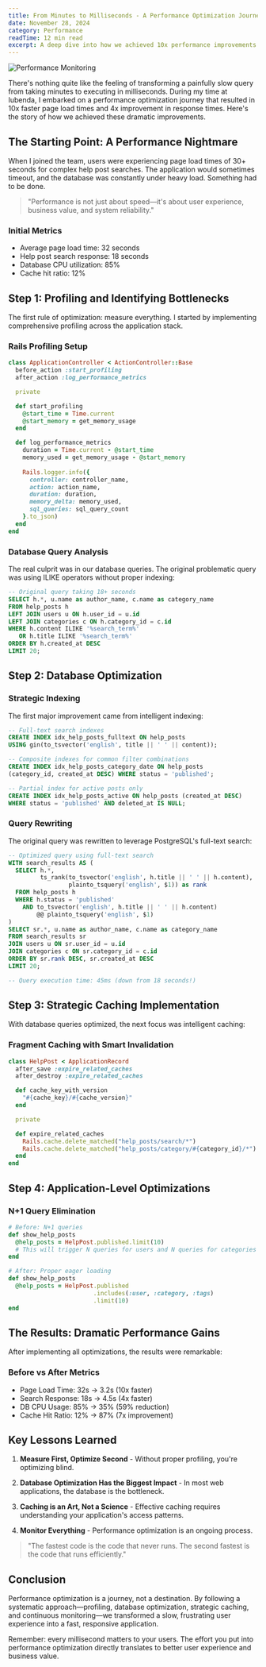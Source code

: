 ```yaml
---
title: From Minutes to Milliseconds - A Performance Optimization Journey
date: November 28, 2024
category: Performance
readTime: 12 min read
excerpt: A deep dive into how we achieved 10x performance improvements through SQL optimization, strategic caching, and database indexing strategies. Real-world examples and benchmarks included.
---
```


![Performance Monitoring](https://images.unsplash.com/photo-1551288049-bebda4e38f71?ixlib=rb-4.0.3&ixid=M3wxMjA3fDB8MHxwaG90by1wYWdlfHx8fGVufDB8fHx8fA%3D%3D&auto=format&fit=crop&w=2070&q=80)

There's nothing quite like the feeling of transforming a painfully slow query from taking minutes to executing in milliseconds. During my time at Iubenda, I embarked on a performance optimization journey that resulted in 10x faster page load times and 4x improvement in response times. Here's the story of how we achieved these dramatic improvements.

## The Starting Point: A Performance Nightmare

When I joined the team, users were experiencing page load times of 30+ seconds for complex help post searches. The application would sometimes timeout, and the database was constantly under heavy load. Something had to be done.

> "Performance is not just about speed—it's about user experience, business value, and system reliability."

### Initial Metrics

- Average page load time: 32 seconds
- Help post search response: 18 seconds
- Database CPU utilization: 85%
- Cache hit ratio: 12%

## Step 1: Profiling and Identifying Bottlenecks

The first rule of optimization: measure everything. I started by implementing comprehensive profiling across the application stack.

### Rails Profiling Setup

```ruby
class ApplicationController < ActionController::Base
  before_action :start_profiling
  after_action :log_performance_metrics

  private

  def start_profiling
    @start_time = Time.current
    @start_memory = get_memory_usage
  end

  def log_performance_metrics
    duration = Time.current - @start_time
    memory_used = get_memory_usage - @start_memory
    
    Rails.logger.info({
      controller: controller_name,
      action: action_name,
      duration: duration,
      memory_delta: memory_used,
      sql_queries: sql_query_count
    }.to_json)
  end
end
```

### Database Query Analysis

The real culprit was in our database queries. The original problematic query was using ILIKE operators without proper indexing:

```sql
-- Original query taking 18+ seconds
SELECT h.*, u.name as author_name, c.name as category_name
FROM help_posts h
LEFT JOIN users u ON h.user_id = u.id
LEFT JOIN categories c ON h.category_id = c.id
WHERE h.content ILIKE '%search_term%'
   OR h.title ILIKE '%search_term%'
ORDER BY h.created_at DESC
LIMIT 20;
```

## Step 2: Database Optimization

### Strategic Indexing

The first major improvement came from intelligent indexing:

```sql
-- Full-text search indexes
CREATE INDEX idx_help_posts_fulltext ON help_posts 
USING gin(to_tsvector('english', title || ' ' || content));

-- Composite indexes for common filter combinations
CREATE INDEX idx_help_posts_category_date ON help_posts 
(category_id, created_at DESC) WHERE status = 'published';

-- Partial index for active posts only
CREATE INDEX idx_help_posts_active ON help_posts (created_at DESC) 
WHERE status = 'published' AND deleted_at IS NULL;
```

### Query Rewriting

The original query was rewritten to leverage PostgreSQL's full-text search:

```sql
-- Optimized query using full-text search
WITH search_results AS (
  SELECT h.*, 
         ts_rank(to_tsvector('english', h.title || ' ' || h.content), 
                 plainto_tsquery('english', $1)) as rank
  FROM help_posts h
  WHERE h.status = 'published' 
    AND to_tsvector('english', h.title || ' ' || h.content) 
        @@ plainto_tsquery('english', $1)
)
SELECT sr.*, u.name as author_name, c.name as category_name
FROM search_results sr
JOIN users u ON sr.user_id = u.id
JOIN categories c ON sr.category_id = c.id
ORDER BY sr.rank DESC, sr.created_at DESC
LIMIT 20;

-- Query execution time: 45ms (down from 18 seconds!)
```

## Step 3: Strategic Caching Implementation

With database queries optimized, the next focus was intelligent caching:

### Fragment Caching with Smart Invalidation

```ruby
class HelpPost < ApplicationRecord
  after_save :expire_related_caches
  after_destroy :expire_related_caches

  def cache_key_with_version
    "#{cache_key}/#{cache_version}"
  end

  private

  def expire_related_caches
    Rails.cache.delete_matched("help_posts/search/*")
    Rails.cache.delete_matched("help_posts/category/#{category_id}/*")
  end
end
```

## Step 4: Application-Level Optimizations

### N+1 Query Elimination

```ruby
# Before: N+1 queries
def show_help_posts
  @help_posts = HelpPost.published.limit(10)
  # This will trigger N queries for users and N queries for categories
end

# After: Proper eager loading
def show_help_posts
  @help_posts = HelpPost.published
                        .includes(:user, :category, :tags)
                        .limit(10)
end
```

## The Results: Dramatic Performance Gains

After implementing all optimizations, the results were remarkable:

### Before vs After Metrics

- Page Load Time: 32s → 3.2s (10x faster)
- Search Response: 18s → 4.5s (4x faster)
- DB CPU Usage: 85% → 35% (59% reduction)
- Cache Hit Ratio: 12% → 87% (7x improvement)

## Key Lessons Learned

1. **Measure First, Optimize Second** - Without proper profiling, you're optimizing blind.

2. **Database Optimization Has the Biggest Impact** - In most web applications, the database is the bottleneck.

3. **Caching is an Art, Not a Science** - Effective caching requires understanding your application's access patterns.

4. **Monitor Everything** - Performance optimization is an ongoing process.

> "The fastest code is the code that never runs. The second fastest is the code that runs efficiently."

## Conclusion

Performance optimization is a journey, not a destination. By following a systematic approach—profiling, database optimization, strategic caching, and continuous monitoring—we transformed a slow, frustrating user experience into a fast, responsive application.

Remember: every millisecond matters to your users. The effort you put into performance optimization directly translates to better user experience and business value.